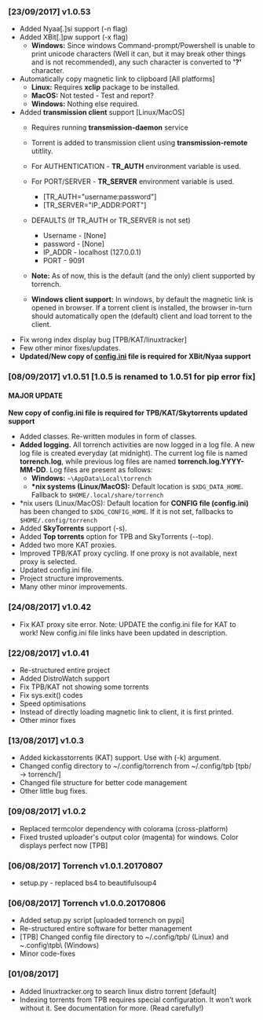 ### [23/09/2017] v1.0.53
* Added Nyaa[.]si support (-n flag)
* Added XBit[.]pw support (-x flag)
    * **Windows:** Since windows Command-prompt/Powershell is unable to print unicode characters (Well it can, but it may break other things and is not recommended), any such character is converted to **'?'** character.
* Automatically copy magnetic link to clipboard [All platforms]
    * **Linux:** Requires **xclip** package to be installed.
    * **MacOS:** Not tested - Test and report?
    * **Windows:** Nothing else required.
* Added **transmission client** support [Linux/MacOS]
    * Requires running **transmission-daemon** service
    * Torrent is added to transmission client using **transmission-remote** utitlity.
    * For AUTHENTICATION - **TR_AUTH** environment variable is used.
    * For PORT/SERVER - **TR_SERVER** environment variable is used.
        * [TR_AUTH="username:password"]
        * [TR_SERVER="IP_ADDR:PORT"]
    * DEFAULTS (If TR_AUTH or TR_SERVER is not set)
        * Username - [None]
        * password - [None]
        * IP_ADDR - localhost (127.0.0.1)
        * PORT - 9091
    * **Note:** As of now, this is the default (and the only) client supported by torrench.

    * **Windows client support:** In windows, by default the magnetic link is opened in browser. If a torrent client is installed, the browser in-turn should automatically open the (default) client and load torrent to the client.
* Fix wrong index display bug [TPB/KAT/linuxtracker]
* Few other minor fixes/updates.
* **Updated/New copy of [config.ini](https://github.com/kryptxy/torrench#configuration-instructions) file is required for XBit/Nyaa support**


### [08/09/2017] v1.0.51 [1.0.5 is renamed to 1.0.51 for pip error fix]
#### MAJOR UPDATE
**New copy of config.ini file is required for TPB/KAT/Skytorrents updated support**
* Added classes. Re-written modules in form of classes.
* **Added logging.** All torrench activities are now logged in a log file. A new log file is created everyday (at midnight). The current log file is named **torrench.log**, while previous log files are named **torrench.log.YYYY-MM-DD**.
Log files are present as follows:
    * **Windows:** ```~\AppData\Local\torrench```
    * **\*nix systems (Linux/MacOS):** Default location is ```$XDG_DATA_HOME```. Fallback to ```$HOME/.local/share/torrench```
* \*nix users (Linux/MacOS): Default location for **CONFIG file (config.ini)** has been changed to ```$XDG_CONFIG_HOME```. If it is not set, fallbacks to ```$HOME/.config/torrench```
* Added **SkyTorrents** support (-s).
* Added **Top torrents** option for TPB and SkyTorrents (--top).
* Added two more KAT proxies.
* Improved TPB/KAT proxy cycling. If one proxy is not available, next proxy is selected.
* Updated config.ini file.
* Project structure improvements.
* Many other minor improvements.

### [24/08/2017] v1.0.42
* Fix KAT proxy site error.
Note: UPDATE the config.ini file for KAT to work!
New config.ini file links have been updated in description.

### [22/08/2017] v1.0.41
* Re-structured entire project
* Added DistroWatch support
* Fix TPB/KAT not showing some torrents
* Fix sys.exit() codes
* Speed optimisations
* Instead of directly loading magnetic link to client, it is first printed.
* Other minor fixes

### [13/08/2017] v1.0.3
* Added kickasstorrents (KAT) support. Use with (-k) argument.
* Changed config directory to ~/.config/torrench from ~/.config/tpb [tpb/ -> torrench/]
* Changed file structure for better code management
* Other little bug fixes.


### [09/08/2017] v1.0.2
* Replaced termcolor dependency with colorama (cross-platform)
* Fixed trusted uploader's output color (magenta) for windows. Color displays perfect now [TPB]

### [06/08/2017] Torrench v1.0.1.20170807
* setup.py - replaced bs4 to beautifulsoup4

### [06/08/2017] Torrench v1.0.0.20170806
* Added setup.py script [uploaded torrench on pypi]
* Re-structured entire software for better management
* [TPB] Changed config file directory to ~/.config/tpb/ (Linux) and ~\.config\tpb\ (Windows)
* Minor code-fixes

### [01/08/2017]
* Added linuxtracker.org to search linux distro torrent [default]
* Indexing torrents from TPB requires special configuration. It won't work without it.
   See documentation for more. (Read carefully!)
